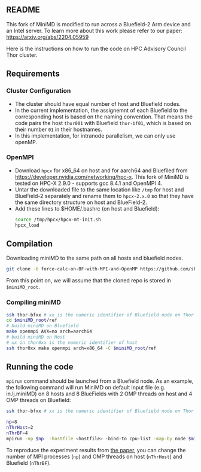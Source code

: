## README

This fork of MiniMD is modified to run across a Bluefield-2 Arm device and an Intel server. To learn more about this work please refer to our paper: https://arxiv.org/abs/2204.05959

Here is the instructions on how to run the code on HPC Advisory Council Thor cluster.

##  Requirements

### Cluster Configuration

- The cluster should have equal number of host and Bluefield nodes.
- In the current implementation, the assignemnt of each Bluefield to the corresponding host is based on the naming convention. That means the code pairs the host `thor001` with Bluefield `thor-bf01`, which is based on their number `01` in their hostnames.
- In this implementation, for intranode parallelism, we can only use openMP.

### OpenMPI

- Download `hpcx` for x86_64 on host and for aarch64 and Bluefiled from https://developer.nvidia.com/networking/hpc-x. This fork of MiniMD is tested on HPC-X 2.9.0 - supports gcc 8.4.1 and OpenMPI 4. 
- Untar the downloaded file to the same location like `/tmp` for host and BlueField-2 separately and rename them to `hpcx-2.x.0` so that they have the same directory structure on host and BlueField-2.
- Add these lines to $HOME/.bashrc (on host and Bluefield):
  ```bash
  source /tmp/hpcx/hpcx-mt-init.sh
  hpcx_load
  ```

## Compilation

Downloading miniMD to the same path on all hosts and bluefield nodes.

```bash
git clone -b force-calc-on-BF-with-MPI-and-OpenMP https://github.com/skaramati/miniMD.git
```

From this point on, we will assume that the cloned repo is stored in `$miniMD_root`.

### Compiling miniMD

```bash
ssh thor-bfxx # xx is the numeric identifier of Bluefield node on Thor cluster
cd $miniMD_root/ref
# build miniMD on Bluefield
make openmpi AVX=no arch=aarch64
# build miniMD on Host
# xx in thor0xx is the numeric identifier of host
ssh thor0xx make openmpi arch=x86_64 -C $miniMD_root/ref
```

## Running the code
`mpirun` command should be launched from a Bluefield node. 
As an example, the following command will run MiniMD on default input file (e.g. in.lj.miniMD) on 8 hosts and 8 BlueFields with 2 OMP threads on host and 4 OMP threads on Bluefield:

```bash
ssh thor-bfxx # xx is the numeric identifier of Bluefield node on Thor cluster

np=8
nThrHost=2
nThrBF=4
mpirun -np $np  -hostfile <hostfile> -bind-to cpu-list -map-by node $miniMD_root/ref/miniMD_openmpi_x86_64 -t $nThrHost : -np $np -hostfile BFfile -bind-to cpu-list -map-by node $miniMD_root/ref/miniMD_openmpi_aarch64 -t $nThrBF
```

To reproduce the experiment results from [the paper](https://arxiv.org/abs/2204.05959), you can change the number of MPI processes (`np`) and OMP threads on host (`nThrHost`) and Bluefield (`nThrBF`).
